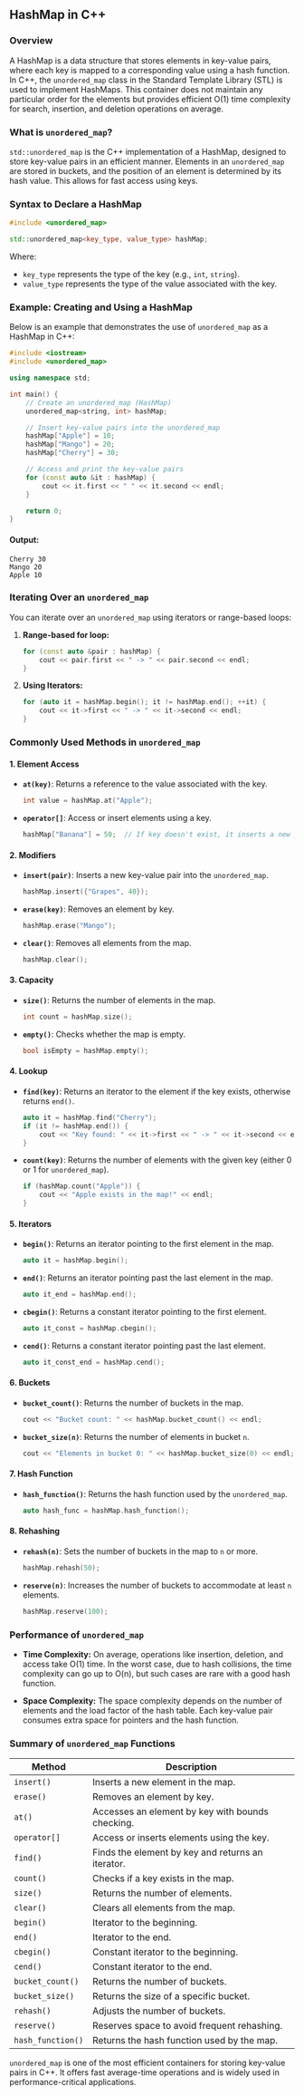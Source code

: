 ## HashMap in C++

### Overview

A HashMap is a data structure that stores elements in key-value pairs, where each key is mapped to a corresponding value using a hash function. In C++, the `unordered_map` class in the Standard Template Library (STL) is used to implement HashMaps. This container does not maintain any particular order for the elements but provides efficient O(1) time complexity for search, insertion, and deletion operations on average.

### What is `unordered_map`?

`std::unordered_map` is the C++ implementation of a HashMap, designed to store key-value pairs in an efficient manner. Elements in an `unordered_map` are stored in buckets, and the position of an element is determined by its hash value. This allows for fast access using keys.

### Syntax to Declare a HashMap

```cpp
#include <unordered_map>

std::unordered_map<key_type, value_type> hashMap;
```

Where:
- `key_type` represents the type of the key (e.g., `int`, `string`).
- `value_type` represents the type of the value associated with the key.

### Example: Creating and Using a HashMap

Below is an example that demonstrates the use of `unordered_map` as a HashMap in C++:

```cpp
#include <iostream>
#include <unordered_map>

using namespace std;

int main() {
    // Create an unordered_map (HashMap)
    unordered_map<string, int> hashMap;

    // Insert key-value pairs into the unordered_map
    hashMap["Apple"] = 10;
    hashMap["Mango"] = 20;
    hashMap["Cherry"] = 30;

    // Access and print the key-value pairs
    for (const auto &it : hashMap) {
        cout << it.first << " " << it.second << endl;
    }

    return 0;
}
```

#### Output:
```
Cherry 30
Mango 20
Apple 10
```

### Iterating Over an `unordered_map`

You can iterate over an `unordered_map` using iterators or range-based loops:

1. **Range-based for loop:**
   ```cpp
   for (const auto &pair : hashMap) {
       cout << pair.first << " -> " << pair.second << endl;
   }
   ```

2. **Using Iterators:**
   ```cpp
   for (auto it = hashMap.begin(); it != hashMap.end(); ++it) {
       cout << it->first << " -> " << it->second << endl;
   }
   ```

### Commonly Used Methods in `unordered_map`

#### 1. **Element Access**

- **`at(key)`**: Returns a reference to the value associated with the key.
    ```cpp
    int value = hashMap.at("Apple");
    ```

- **`operator[]`**: Access or insert elements using a key.
    ```cpp
    hashMap["Banana"] = 50;  // If key doesn't exist, it inserts a new pair
    ```

#### 2. **Modifiers**

- **`insert(pair)`**: Inserts a new key-value pair into the `unordered_map`.
    ```cpp
    hashMap.insert({"Grapes", 40});
    ```

- **`erase(key)`**: Removes an element by key.
    ```cpp
    hashMap.erase("Mango");
    ```

- **`clear()`**: Removes all elements from the map.
    ```cpp
    hashMap.clear();
    ```

#### 3. **Capacity**

- **`size()`**: Returns the number of elements in the map.
    ```cpp
    int count = hashMap.size();
    ```

- **`empty()`**: Checks whether the map is empty.
    ```cpp
    bool isEmpty = hashMap.empty();
    ```

#### 4. **Lookup**

- **`find(key)`**: Returns an iterator to the element if the key exists, otherwise returns `end()`.
    ```cpp
    auto it = hashMap.find("Cherry");
    if (it != hashMap.end()) {
        cout << "Key found: " << it->first << " -> " << it->second << endl;
    }
    ```

- **`count(key)`**: Returns the number of elements with the given key (either 0 or 1 for `unordered_map`).
    ```cpp
    if (hashMap.count("Apple")) {
        cout << "Apple exists in the map!" << endl;
    }
    ```

#### 5. **Iterators**

- **`begin()`**: Returns an iterator pointing to the first element in the map.
    ```cpp
    auto it = hashMap.begin();
    ```

- **`end()`**: Returns an iterator pointing past the last element in the map.
    ```cpp
    auto it_end = hashMap.end();
    ```

- **`cbegin()`**: Returns a constant iterator pointing to the first element.
    ```cpp
    auto it_const = hashMap.cbegin();
    ```

- **`cend()`**: Returns a constant iterator pointing past the last element.
    ```cpp
    auto it_const_end = hashMap.cend();
    ```

#### 6. **Buckets**

- **`bucket_count()`**: Returns the number of buckets in the map.
    ```cpp
    cout << "Bucket count: " << hashMap.bucket_count() << endl;
    ```

- **`bucket_size(n)`**: Returns the number of elements in bucket `n`.
    ```cpp
    cout << "Elements in bucket 0: " << hashMap.bucket_size(0) << endl;
    ```

#### 7. **Hash Function**

- **`hash_function()`**: Returns the hash function used by the `unordered_map`.
    ```cpp
    auto hash_func = hashMap.hash_function();
    ```

#### 8. **Rehashing**

- **`rehash(n)`**: Sets the number of buckets in the map to `n` or more.
    ```cpp
    hashMap.rehash(50);
    ```

- **`reserve(n)`**: Increases the number of buckets to accommodate at least `n` elements.
    ```cpp
    hashMap.reserve(100);
    ```

### Performance of `unordered_map`

- **Time Complexity:** On average, operations like insertion, deletion, and access take O(1) time. In the worst case, due to hash collisions, the time complexity can go up to O(n), but such cases are rare with a good hash function.
  
- **Space Complexity:** The space complexity depends on the number of elements and the load factor of the hash table. Each key-value pair consumes extra space for pointers and the hash function.

### Summary of `unordered_map` Functions

| Method                    | Description                                              |
|---------------------------|----------------------------------------------------------|
| `insert()`                 | Inserts a new element in the map.                        |
| `erase()`                  | Removes an element by key.                               |
| `at()`                     | Accesses an element by key with bounds checking.         |
| `operator[]`               | Access or inserts elements using the key.                |
| `find()`                   | Finds the element by key and returns an iterator.        |
| `count()`                  | Checks if a key exists in the map.                       |
| `size()`                   | Returns the number of elements.                          |
| `clear()`                  | Clears all elements from the map.                        |
| `begin()`                  | Iterator to the beginning.                               |
| `end()`                    | Iterator to the end.                                     |
| `cbegin()`                 | Constant iterator to the beginning.                      |
| `cend()`                   | Constant iterator to the end.                            |
| `bucket_count()`           | Returns the number of buckets.                           |
| `bucket_size()`            | Returns the size of a specific bucket.                   |
| `rehash()`                 | Adjusts the number of buckets.                           |
| `reserve()`                | Reserves space to avoid frequent rehashing.              |
| `hash_function()`          | Returns the hash function used by the map.               |

`unordered_map` is one of the most efficient containers for storing key-value pairs in C++. It offers fast average-time operations and is widely used in performance-critical applications.